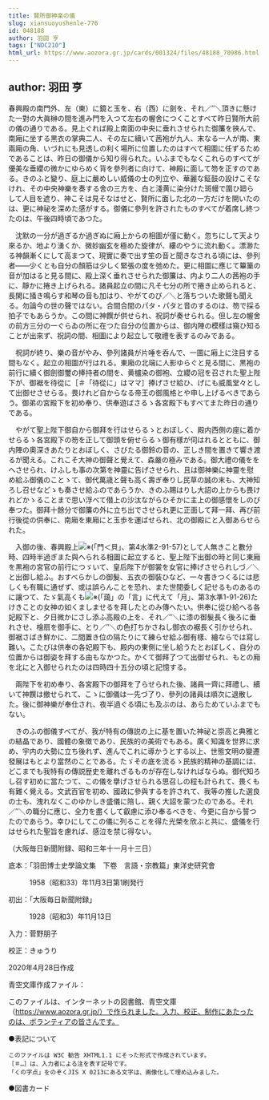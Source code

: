 ```yaml
---
title: 賢所御神楽の儀
slug: xiansuoyushenle-776
id: 048188
author: 羽田 亨
tags: ["NDC210"]
html_url: https://www.aozora.gr.jp/cards/001324/files/48188_70986.html
---
```


## author: 羽田 亨

春興殿の南門外、左（東）に鏡と玉を、右（西）に劍を、それ／″＼頂きに懸けた一對の大眞榊の間を進み門を入つて左右の幄舍につくことすべて昨日賢所大前の儀の通りである。見上ぐれば殿上南面の中央に垂れさせられた御簾を挾んで、南廂に坐する黒衣の掌典二人、その左に續いて茜袍が九人、末なる一人が南、東兩廂の角、いづれにも見透しの利く場所に位置したのはすべて相圖に任ずるためであることは、昨日の御儀から知り得られた。いふまでもなくこれらのすべてが優美な垂纓の微かにゆらめく背を參列者に向けて、神殿に面して笏を正すのである。きのふと變り、庭上に嚴めしい威儀の士の列立や、華麗な鉦鼓の設けこそなけれ、その中央神樂を奏する舍の三方を、白と淺黄に染分けた斑幔で圍ひ廻らして人目を遮り、神こそは見そなはせと、賢所に面した北の一方だけを開いたのは、更に神祕を深めた感がする。御儀に參列を許されたものすべてが着席し終つたのは、午後四時頃であつた。



　沈默の一分が過ぎるか過ぎぬに廂上からの相圖が僅に動く。忽ちにして天より來るか、地より湧くか、微妙幽玄を極めた旋律が、縷のやうに流れ動く。漂渺たる神韻漸くにして高まつて、現實に奏で出す笙の音と聞きなされる頃には、參列者――少くとも自分の顏筋は少しく緊張の度を弛めた。更に相圖に應じて篳篥の音が加はると見る間に、殿上深く垂れさせられた御簾は、内より二人の茜袍の手に、靜かに捲き上げられる。諸員起立の間に凡そ七分の所で捲き止められると、長閑に掻き鳴らす和琴の音も加はり、やがてのび／＼と落ちついた歌聲も聞える。勿論今の世の聲ではない。合間合間のパタ・パタと音のするのは、笏で採る拍子でもあらうか。この間に神饌が供せられ、祝詞が奏せられる。但し左の幄舍の前方三分の一ぐらゐの所に在つた自分の位置からは、御内陣の模樣は窺ひ知ることが出來ず、祝詞の間、相圖により起立して敬禮を表するのみである。



　祝詞が終り、樂の音がやみ、參列諸員が片唾を呑んで、一圖に廂上に注目する間もなく。起立の相圖が行はれる。東廂の北端に人影ゆらぐと見る間に、黒袍の前行に續く御劍御璽の捧持者の間を、黄櫨染の御袍、立纓の冠を召された聖上陛下が、御裾を待從に［＃「待從に」はママ］捧げさせ給ひ、げにも威風堂々として出御せさせらる。畏けれど自からなる帝王の御風格とや申し上げるべきであらう。御弟の宮殿下を初め奉り、供奉遊ばさるゝ各宮殿下もすべてまた昨日の通りである。



　やがて聖上陛下御自から御拜を行はせらるゝとおぼしく、殿内西側の座に着かせらるゝ各宮殿下の笏を正して御頭を俯せらるゝ御有樣が伺はれるとともに、御内陣の奧深きあたりとおぼしく、さびたる御鈴の音の、正しき間を置きて響き渡るが聞える。これこそ大神の御聲と覺えて、森嚴の極みである。御大禮の儀ををへさせられ、けふしも事の次第を神靈に告げさせられ、且は御神樂に神靈を慰め給ふ御儀のことゝて、御代萬歳と聲も高く壽ぎ奉りし民草の誠の末も、大神知ろし召せなどゝも奏させ給ふのであらうか、きのふ賜はりし大詔の上からも畏けれどかゝることまで思い浮べて僣上の沙汰ながらひそかに主上の御感懷をしのび奉つた。御拜十餘分で御簾の外に立ち出でさせられ更に正面して拜一拜、再び前行後從の供奉に、南廂を東廂にと玉歩を運ばせられ、北の御殿にと入御あらせられた。



　入御の後、春興殿上![※(「門＜貝」、第4水準2-91-57)](https://www.aozora.gr.jp/cards/001324/files/../../../gaiji/2-91/2-91-57.png)として人無きこと數分時、四時半過ぎまた與へられる相圖に起立すると、聖上陛下出御の時と同じ東廂を黒袍の宮官の前行につゞいて、皇后陛下が御裳を女官に捧げさせられしづ／＼と出御し給ふ。おすべらかしの御髮、五衣の御裝ひなど、一々書きつくるには悲しくも有職に通ぜず、或は誤らんことを恐れ、また世間委しく記せるものあるのに讓つて、たゞ氣高くも![※(「藹」の「言」に代えて「月」、第3水準1-91-26)](https://www.aozora.gr.jp/cards/001324/files/../../../gaiji/1-91/1-91-26.png)たけきことの女神の如くましませるを拜したとのみ傳へたい。供奉に從ひ給へる各妃殿下と、夕日微かにさし添ふ高殿の上を、それ／″＼に漆の御髮長く後ろに垂れさせ、檜扇を御手に、とり／″＼の色打ちかさねし御衣の裾長く引かせられ、御裾さばき鮮かに、二間置き位の隔たりにて練らせ給ふ御有樣、繪ならでは寫し難い。こたびは供奉の各妃殿下も、殿内の東側に坐し給うたとおぼしく、自分の位置からは御姿を拜する由もなかつた。かくて御拜了つて出御せられ、もとの廂を北にと入御せられたのは四時四十五分の頃と記憶する。



　兩陛下を初め奉り、各宮殿下の御拜を了らせられた後、諸員一齊に拜禮し、續いて神饌は撤せられて、こゝに御儀は一先づ了り、參列の諸員は順次に退散した。後に御神樂が奉仕され、夜半過ぐる頃にも及ぶのは、あらためていふまでもない。



　きのふの御儀すべてが、我が特有の傳説の上に基を置いた神祕と崇高と典雅との結晶であり、國體の象徴であり、民族的の美術でもある。廣く知識を世界に求め、宇内の大勢に立ち後れず、進んでこれに導かうとする以上、世態文明の變遷發展はもとより當然のことである。たゞその底を流るゝ民族的精神の基調には、どこまでも我特有の傳説歴史を離れざるものが存在しなければならぬ。御代知ろし召す初めに當たつて、この儀を擧げさせられる思召しの程も計られて、畏くも有難く覺える。文武百官を初め、國政に參與するを許されて、我等の推した選良の士も、洩れなくこのゆかしき盛儀に陪し、親く大詔を蒙つたのである。それ／″＼の職分に應じ、全力を盡くして叡慮に添ひ奉るべきを、今更に自から誓つたのであらう。幸ひにしてこの儀に列ることを得た光榮を欣ぶと共に、盛儀を行はせられた聖旨を慮れば、感泣を禁じ得ない。

（大阪毎日新聞附録、昭和三年十一月十三日）













底本：「羽田博士史學論文集　下卷　言語・宗教篇」東洋史研究會

　　　1958（昭和33）年11月3日第1刷発行

初出：「大阪毎日新聞附録」

　　　1928（昭和3）年11月13日

入力：菅野朋子

校正：きゅうり

2020年4月28日作成

青空文庫作成ファイル：

このファイルは、インターネットの図書館、青空文庫（https://www.aozora.gr.jp/）で作られました。入力、校正、制作にあたったのは、ボランティアの皆さんです。











●表記について


	このファイルは W3C 勧告 XHTML1.1 にそった形式で作成されています。
	［＃…］は、入力者による注を表す記号です。
	「くの字点」をのぞくJIS X 0213にある文字は、画像化して埋め込みました。







●図書カード